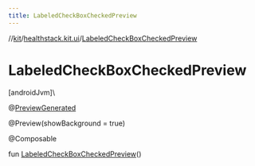 ```yaml
---
title: LabeledCheckBoxCheckedPreview
---
```

//[kit](../../index.html)/[healthstack.kit.ui](index.html)/[LabeledCheckBoxCheckedPreview](-labeled-check-box-checked-preview.html)



# LabeledCheckBoxCheckedPreview



[androidJvm]\




@[PreviewGenerated](../healthstack.kit.annotation/-preview-generated/index.html)



@Preview(showBackground = true)



@Composable



fun [LabeledCheckBoxCheckedPreview](-labeled-check-box-checked-preview.html)()




